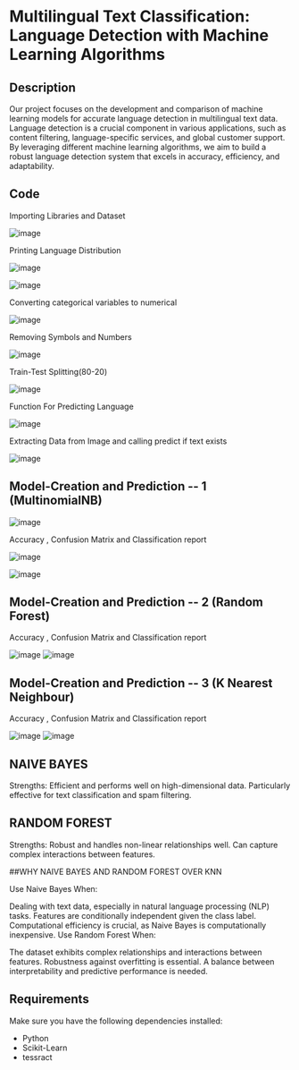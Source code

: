 # Multilingual Text Classification: Language Detection with Machine Learning Algorithms


## Description

Our project focuses on the development and comparison of machine learning models for accurate language detection in multilingual text data. Language detection is a crucial component in various applications, such as content filtering, language-specific services, and global customer support. By leveraging different machine learning algorithms, we aim to build a robust language detection system that excels in accuracy, efficiency, and adaptability.

## Code 

Importing Libraries and Dataset 

![image](https://github.com/Chandankawatra123/LANGUAGE-DETECTION/assets/100226305/1d4c0dea-4b5e-4efe-aa6b-c55ce7d98c7e)

Printing Language Distribution

![image](https://github.com/Chandankawatra123/LANGUAGE-DETECTION/assets/100226305/816520b8-862a-4ed3-87e5-3fa61a88cfb0)

![image](https://github.com/Chandankawatra123/LANGUAGE-DETECTION/assets/100226305/1b408240-a39d-4c72-af83-d80ae23d992c)

Converting categorical variables to numerical

![image](https://github.com/Chandankawatra123/LANGUAGE-DETECTION/assets/100226305/d0a52fa2-4c16-4824-aa0c-1eb743b67517)

Removing Symbols and Numbers

![image](https://github.com/Chandankawatra123/LANGUAGE-DETECTION/assets/100226305/5c28ceec-f435-4345-9de4-95acd3727998)

Train-Test Splitting(80-20)

![image](https://github.com/Chandankawatra123/LANGUAGE-DETECTION/assets/100226305/07e75c0c-98bb-4649-80bf-ff5494280268)

Function For Predicting Language 

![image](https://github.com/Chandankawatra123/LANGUAGE-DETECTION/assets/100226305/46c4688c-bc83-4acb-9c4d-d85eb79e40ec)

Extracting Data from Image and calling predict if text exists

![image](https://github.com/Chandankawatra123/LANGUAGE-DETECTION/assets/100226305/1612d862-f8a7-46b7-82ca-504cc46adc6b)


## Model-Creation and Prediction -- 1 (MultinomialNB)

![image](https://github.com/Chandankawatra123/LANGUAGE-DETECTION/assets/100226305/f3656aa1-6bfd-4574-a551-c6b4e6fd0373)

Accuracy , Confusion Matrix and Classification report

![image](https://github.com/Chandankawatra123/LANGUAGE-DETECTION/assets/100226305/d720f31a-a29d-49b5-969b-00f125120c4f)

![image](https://github.com/Chandankawatra123/LANGUAGE-DETECTION/assets/100226305/6c1a0c9b-da1b-4f0d-aa8a-d4686b8da658)

## Model-Creation and Prediction -- 2 (Random Forest)

Accuracy , Confusion Matrix and Classification report

![image](https://github.com/Chandankawatra123/LANGUAGE-DETECTION/assets/100226305/576b7145-1c9c-4fcb-9206-6f63474d3560)
![image](https://github.com/Chandankawatra123/LANGUAGE-DETECTION/assets/100226305/91f40627-4960-4cd9-b38a-34bd667a1353)

## Model-Creation and Prediction -- 3 (K Nearest Neighbour)

Accuracy , Confusion Matrix and Classification report

![image](https://github.com/Chandankawatra123/LANGUAGE-DETECTION/assets/100226305/19277e65-2610-40be-aef0-31afc0612b4e)
![image](https://github.com/Chandankawatra123/LANGUAGE-DETECTION/assets/100226305/4a84e259-a2b3-450a-be64-ee0f452a7155)


## NAIVE BAYES 
Strengths:
Efficient and performs well on high-dimensional data.
Particularly effective for text classification and spam filtering.

## RANDOM FOREST
Strengths:
Robust and handles non-linear relationships well.
Can capture complex interactions between features.


##WHY NAIVE BAYES AND RANDOM FOREST OVER KNN

Use Naive Bayes When:

Dealing with text data, especially in natural language processing (NLP) tasks.
Features are conditionally independent given the class label.
Computational efficiency is crucial, as Naive Bayes is computationally inexpensive.
Use Random Forest When:

The dataset exhibits complex relationships and interactions between features.
Robustness against overfitting is essential.
A balance between interpretability and predictive performance is needed.




## Requirements

Make sure you have the following dependencies installed:

- Python 
- Scikit-Learn 
- tessract
